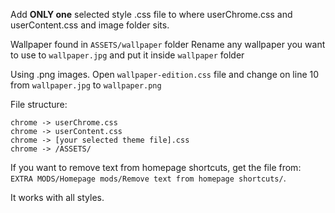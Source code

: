 Add **ONLY one** selected style .css file to where userChrome.css and userContent.css and image folder sits.

Wallpaper found in `ASSETS/wallpaper` folder
Rename any wallpaper you want to use to `wallpaper.jpg` and put it inside `wallpaper` folder

Using .png images. Open `wallpaper-edition.css` file and change on line 10 from
`wallpaper.jpg` to `wallpaper.png`

File structure:

    chrome -> userChrome.css
    chrome -> userContent.css
    chrome -> [your selected theme file].css
    chrome -> /ASSETS/

If you want to remove text from homepage shortcuts,
get the file from: `EXTRA MODS/Homepage mods/Remove text from homepage shortcuts/`.

It works with all styles.
